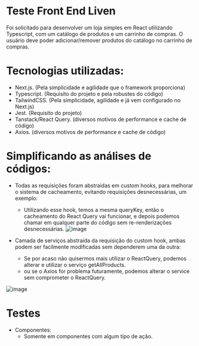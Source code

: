 # Teste Front End Liven

Foi solicitado para desenvolver um loja simples em React utilizando Typescript, com um catálogo de produtos e um carrinho de compras. O usuário deve poder adicionar/remover produtos do catálogo no carrinho de compras.

# Tecnologias utilizadas:
- Next.js. (Pela simplicidade e agilidade que o framework proporciona)
- Typescript. (Requisito do projeto e pela robustes do código)
- TailwindCSS. (Pela simplicidade, agilidade e já vem configurado no Next.js)
- Jest. (Requisito do projeto)
- Tanstack/React Query. (diversos motivos de performance e cache de código)
- Axios. (diversos motivos de performance e cache de código)

# Simplificando as análises de códigos:

- Todas as requisições foram abstraidas em custom hooks, para melhorar o sistema de cacheamento, evitando requisições desnecessárias, um exemplo:
  - Utilizando esse hook, temos a mesma queryKey, então o cacheamento do React Query vai funcionar, e depois podemos chamar em qualquer parte do código sem re-renderizações desnecessárias.
![image](https://github.com/user-attachments/assets/0f6d0ca1-a13e-4b61-b86d-cc9827268594)

- Camada de serviços abstraída da requisição do custom hook, ambas podem ser facilmente modificadas sem dependerem uma da outra:
  - Se por acaso não quisermos mais utilizar o ReactQuery, podemos alterar e utilizar o serviço getAllProducts.
  - ou se o Axios for problema futuramente, podemos alterar o service sem comprometer o ReactQuery.

![image](https://github.com/user-attachments/assets/a13f9676-8ca4-4634-8606-c1e51b2ee1b7)


# Testes

- Componentes:
  - Somente em componentes com algum tipo de ação.
  
